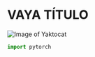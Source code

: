 # VAYA TÍTULO

![Image of Yaktocat](https://octodex.github.com/images/yaktocat.png)


``` python
import pytorch
```
